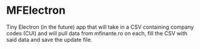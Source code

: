# MFElectron

Tiny Electron (in the future) app that will take in a CSV containing company codes (CUI) and will pull data from mfinante.ro on each, fill the CSV with said data and save the update file.
